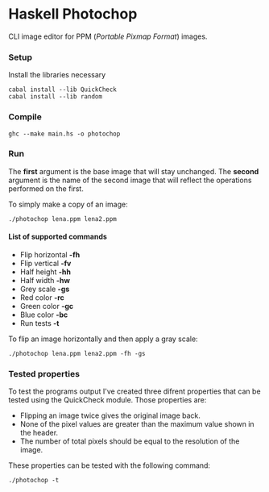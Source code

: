 # Haskell Photochop
CLI image editor for PPM (*Portable Pixmap Format*) images.

### Setup
Install the libraries necessary
```
cabal install --lib QuickCheck
cabal install --lib random
```

### Compile
```
ghc --make main.hs -o photochop  
```

### Run
The **first** argument is the base image that will stay unchanged. The **second** argument is the name of the second image that will reflect the operations performed on the first.

To simply make a copy of an image:
```
./photochop lena.ppm lena2.ppm 
```

#### List of supported commands
* Flip horizontal **-fh** 
* Flip vertical **-fv**
* Half height **-hh**
* Half width **-hw**
* Grey scale **-gs**
* Red color **-rc**
* Green color **-gc**
* Blue color **-bc**
* Run tests **-t**

To flip an image horizontally and then apply a gray scale:
```
./photochop lena.ppm lena2.ppm -fh -gs
```

### Tested properties
To test the programs output I've created three difrent properties that can be tested using the QuickCheck module. Those properties are:
* Flipping an image twice gives the original image back.
* None of the pixel values are greater than the maximum value shown in the header.
* The number of total pixels should be equal to the resolution of the image.

These properties can be tested with the following command:
```
./photochop -t
```
